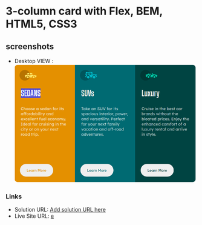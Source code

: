 # 3-column card with Flex, BEM, HTML5, CSS3

## screenshots
- Desktop VIEW : ![](./images/desktop.png)

### Links

- Solution URL: [Add solution URL here](https://your-solution-url.com)
- Live Site URL: [e](https://haldhardwivedi.github.io/Frontend-Mentor/)

